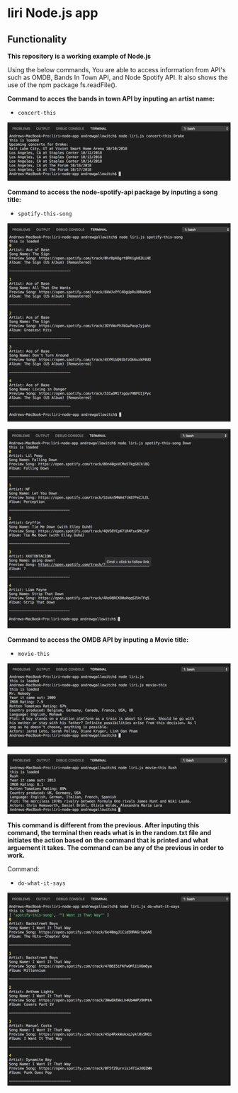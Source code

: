 # liri Node.js app

## Functionality

**This repository is a working example of Node.js** 

Using the below commands, You are able to access information from API's such as OMDB, Bands In Town API, and Node Spotify API. It also shows the use of the npm package fs.readFile().


**Command to acces the bands in town API by inputing an artist name:**

* `concert-this`

![concert images](/images/concert-thistitle.png)

**Command to access the node-spotify-api package by inputing a song title:** 

* `spotify-this-song`

![spotify this song blank](/images/spotify-this-songblank.png)

![spotify this song title](/images/spotify-this-songtitle.png)

**Command to access the OMDB API by inputing a Movie title:** 

* `movie-this`

![movie-this blank](/images/movie-thisblank.png)

![movie-this title](/images/movie-thistitle.png)

**This command is different from the previous. After inputing this command, the terminal then reads what is in the random.txt file and initiates the action based on the command that is printed and what arguement it takes. The command can be any of the previous in order to work.**

Command:

* `do-what-it-says`

![do-what-it-says title](/images/do-what-it-says.png)
